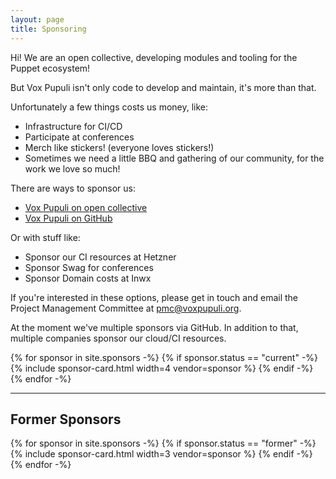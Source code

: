 ```yaml
---
layout: page
title: Sponsoring
---
```


Hi! We are an open collective, developing modules and tooling for the Puppet ecosystem!

But Vox Pupuli isn't only code to develop and maintain, it's more than that.

Unfortunately a few things costs us money, like:
- Infrastructure for CI/CD
- Participate at conferences
- Merch like stickers! (everyone loves stickers!)
- Sometimes we need a little BBQ and gathering of our community, for the work we love so much!

There are ways to sponsor us:
- [Vox Pupuli on open collective](https://opencollective.com/vox-pupuli)
- [Vox Pupuli on GitHub](https://github.com/sponsors/voxpupuli)

Or with stuff like:
- Sponsor our CI resources at Hetzner
- Sponsor Swag for conferences
- Sponsor Domain costs at Inwx

If you're interested in these options, please get in touch and email the Project Management Committee at pmc@voxpupuli.org.

At the moment we've multiple sponsors via GitHub. In addition to that, multiple
companies sponsor our cloud/CI resources.

<div class="row">
  {% for sponsor in site.sponsors -%}
    {% if sponsor.status == "current" -%}
    {% include sponsor-card.html width=4 vendor=sponsor %}
    {% endif -%}
  {% endfor -%}
</div>

---

## Former Sponsors

<div class="row former">
  {% for sponsor in site.sponsors -%}
    {% if sponsor.status == "former" -%}
    {% include sponsor-card.html width=3 vendor=sponsor %}
    {% endif -%}
  {% endfor -%}
</div>
